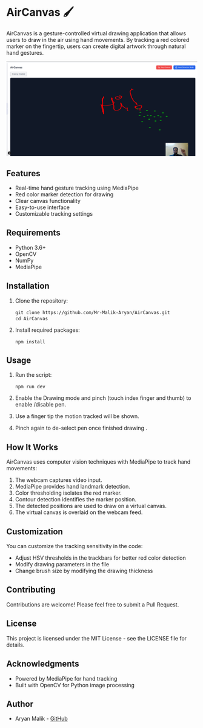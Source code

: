 # AirCanvas 🖌️

AirCanvas is a gesture-controlled virtual drawing application that allows users to draw in the air using hand movements. By tracking a red colored marker on the fingertip, users can create digital artwork through natural hand gestures.

![AirCanvas Demo](https://github.com/Mr-Malik-Aryan/AirCanvas/blob/main/public/Screenshot%20from%202025-03-07%2007-23-53.png)

## Features

- Real-time hand gesture tracking using MediaPipe
- Red color marker detection for drawing
- Clear canvas functionality
- Easy-to-use interface
- Customizable tracking settings

## Requirements

- Python 3.6+
- OpenCV
- NumPy
- MediaPipe

## Installation

1. Clone the repository:
   ```
   git clone https://github.com/Mr-Malik-Aryan/AirCanvas.git
   cd AirCanvas
   ```

2. Install required packages:
   ```
   npm install
   ```

## Usage

1. Run the  script:
   ```
   npm run dev
   ```

2. Enable the Drawing mode and pinch (touch index finger and thumb) to enable /disable pen.

3. Use a finger tip the motion tracked will be shown.

4. Pinch again to de-select pen once finished drawing .

## How It Works

AirCanvas uses computer vision techniques with MediaPipe to track hand movements:

1. The webcam captures video input.
2. MediaPipe provides hand landmark detection.
3. Color thresholding isolates the red marker.
4. Contour detection identifies the marker position.
5. The detected positions are used to draw on a virtual canvas.
6. The virtual canvas is overlaid on the webcam feed.

## Customization

You can customize the tracking sensitivity in the code:

- Adjust HSV thresholds in the trackbars for better red color detection
- Modify drawing parameters in the file
- Change brush size by modifying the drawing thickness

## Contributing

Contributions are welcome! Please feel free to submit a Pull Request.

## License

This project is licensed under the MIT License - see the LICENSE file for details.

## Acknowledgments

- Powered by MediaPipe for hand tracking
- Built with OpenCV for Python image processing

## Author

- Aryan Malik - [GitHub](https://github.com/Mr-Malik-Aryan)
